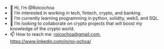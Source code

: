 - 👋 Hi, I’m @Roicochoa
- 👀 I’m interested in working in tech, fintech, crypto, and banking.
- 🌱 I’m currently learning programming in python, solidity, web3, and SQL.
- 💞️ I’m looking to collaborate on crypto projects that will boost my knowledge of the crypto world.
- 📫 How to reach me: roicochoa@gmail.com, https://www.linkedin.com/in/roi-ochoa/

<!---
c:
--->
